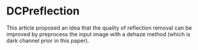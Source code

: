 # DCPreflection
This article proposed an idea that the quality of reflection removal can be improved by  preprocess the input image with a dehaze method (which is dark channel prior in this  paper).
